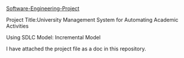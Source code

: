 [Software-Engineering-Project](https://github.com/shohag-shadow/Softwar-Engineering-Project)

Project Title:University Management System for Automating Academic Activities

Using SDLC Model: Incremental Model

I have attached the project file as a doc in this repository.
